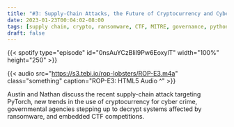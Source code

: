 ```yaml
---
title: "#3: Supply-Chain Attacks, the Future of Cryptocurrency and Cyber Crime, Governmental Ransomware Takedowns, and MITRE eCTF"
date: 2023-01-23T00:04:02-08:00
tags: [supply chain, crypto, ransomware, CTF, MITRE, governance, python]
draft: false
---
```


{{< spotify type="episode" id="0nsAuYCzBlil9Pw6EoxylT" width="100%" height="250" >}}

{{< audio src="https://s3.tebi.io/rop-lobsters/ROP-E3.m4a" class="something" caption="ROP-E3: HTML5 Audio ^" >}}

Austin and Nathan discuss the recent supply-chain attack targeting PyTorch, new trends in the use of cryptocurrency for cyber crime, governmental agencies stepping up to decrypt systems affected by ransomware, and embedded CTF competitions.

